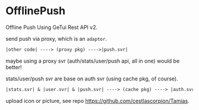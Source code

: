 # OfflinePush

Offline Push Using GeTui Rest API v2.

send push via proxy, which is an `adaptor`.

```txt
|other code| ----> (proxy pkg) ---->|push.svr|
```

maybe using a proxy svr (auth/stats/user/push api, all in one) would be better!

stats/user/push svr are base on auth svr (using cache pkg, of course).

```txt
|stats.svr| & |user.svr| & |push.svr| ----> (cache pkg) ----> |auth.svr|
```

upload icon or picture, see repo <https://github.com/cestlascorpion/Tamias>.
